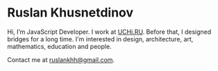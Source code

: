 # Ruslan Khusnetdinov

Hi, I’m JavaScript Developer. I work at [UCHi.RU](https://uchi.ru/). Before that, I designed bridges for a long time. I'm interested in design, architecture, art, mathematics, education and people.

Contact me at [ruslankhh@gmail.com](mailto:ruslankhh+gh-readme@gmail.com).
